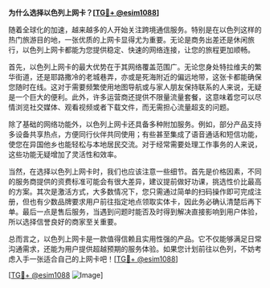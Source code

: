 **为什么选择以色列上网卡？[[TG💪+ @esim1088](https://t.me/s/esim1088)]**

随着全球化的加速，越来越多的人开始关注跨境通信服务。特别是在以色列这样的热门旅游目的地，一张优质的上网卡显得尤为重要。无论是商务出差还是休闲旅行，以色列上网卡都能为您提供稳定、快速的网络连接，让您的旅程更加顺畅。

首先，以色列上网卡的最大优势在于其网络覆盖范围广。无论您身处特拉维夫的繁华街道，还是耶路撒冷的老城巷弄，亦或是死海附近的偏远地带，这张卡都能确保您随时在线。这对于需要频繁使用地图导航或与家人朋友保持联系的人来说，无疑是一个巨大的便利。此外，许多运营商还提供不限量流量套餐，这意味着您可以尽情浏览社交媒体、观看视频或者下载文件，而无需担心流量超支的问题。

除了基础的网络功能外，以色列上网卡还具备多种附加服务。例如，部分产品支持多设备共享热点，方便同行伙伴共同使用；有些甚至集成了语音通话和短信功能，使您在异国他乡也能轻松与本地居民交流。对于经常需要处理工作事务的人来说，这些功能无疑增加了灵活性和效率。

当然，在选择以色列上网卡时，我们也应该注意一些细节。首先是价格因素，不同的服务商提供的资费标准可能会有很大差异，建议提前做好功课，挑选性价比最高的方案。其次是激活方式，大多数情况下，您只需通过简单的扫码操作即可完成注册，但也有少数品牌要求用户前往指定地点领取实体卡，因此务必确认清楚后再下单。最后一点是售后服务，当遇到问题时能否及时得到解决直接影响到用户体验，所以选择信誉良好的商家至关重要。

总而言之，以色列上网卡是一款值得信赖且实用性强的产品。它不仅能够满足日常沟通需求，还能为用户提供超越预期的服务体验。如果您计划前往以色列，不妨考虑入手一张适合自己的上网卡吧！[[TG💪+ @esim1088](https://t.me/s/esim1088)]

[[TG💪+ @esim1088](https://t.me/s/esim1088) ![Image](https://i.postimg.cc/4NQfJmqS/Snipaste-2025-05-13-00-14-12.png)]